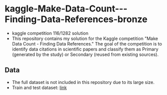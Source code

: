 # kaggle-Make-Data-Count---Finding-Data-References-bronze
- kaggle competition 116/1282 solution
- This repository contains my solution for the Kaggle competition "Make Data Count - Finding Data References." The goal of the competition is to identify data citations in scientific papers and classify them as Primary (generated by the study) or Secondary (reused from existing sources).

## Data
- The full dataset is not included in this repository due to its large size.
- Train and test dataset: [link](https://www.kaggle.com/competitions/make-data-count-finding-data-references/data)

